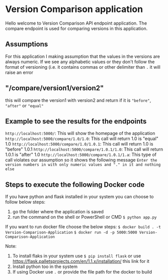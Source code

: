 # Version Comparison application
Hello welcome to Version Comparison API endpoint application.
The compare endpoint is used for comparing versions in this application.

## Assumptions
For this application I making assumption that the values in the versions are always numeric.
If we see any alphabetic values or they don't follow the format of versioning (i.e. it contains commas or other delimiter than `.` it will raise an error

## "/compare/version1/version2"
this will compare the version1 with version2 and return if it is `"before"`, `"after"` or `"equal"`

## Example to see the results for the endpoints
`http://localhost:5000/`: This will show the homepage of the application
`http://localhost:5000/compare/1.0/1.0`: This call will return 1.0 is "equal" 1.0
`http://localhost:5000/compare/1.0/1.0.1`: This call will return 1.0 is "before" 1.0.1
`http://localhost:5000/compare/1.0.1/1.0`: This call will return 1.0.1 is "after" 1.0
`http://localhost:5000/compare/1.0.1/1.a`: This type of call violates our assumption so it shows the following message `Enter the version numbers in with only numeric values and "." in it and nothing else`

## Steps to execute the following Docker code
If you have python and flask installed in your system you can choose to follow below steps:
1) go the folder where the application is saved
2) run the command on the shell or PowerShell or CMD `$ python app.py`

If you want to run docker file choose the below steps:
`$ docker build . -t Version-Comparison-Application`
`$ docker run -d -p 5000:5000 Version-Comparison-Application`

Note:
1) To install flaks in your system use `$ pip install flask` or use https://flask.palletsprojects.com/en/1.1.x/installation/ this link for it
2) Install python too in the system
3) If using Docker use `.` or provide the file path for the docker to build
